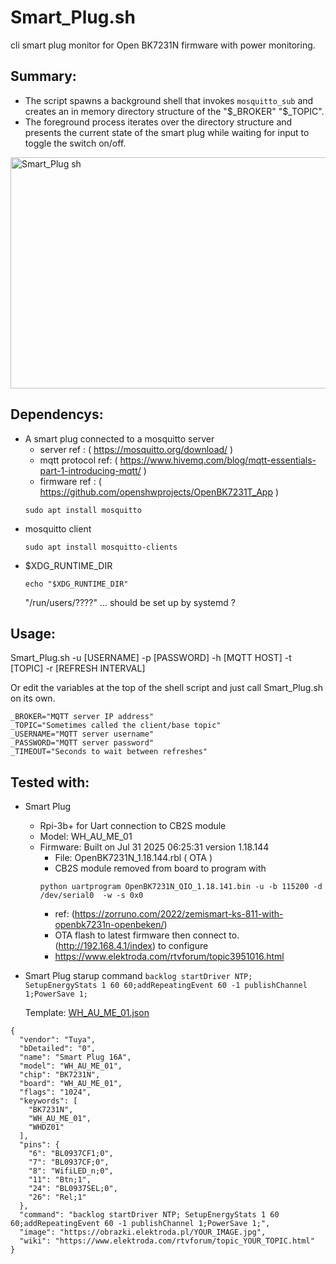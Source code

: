 # Smart_Plug.sh
  cli smart plug monitor for Open BK7231N firmware with power monitoring.
  ## Summary:

- The script spawns a background shell that invokes `mosquitto_sub` and creates an in memory directory structure of the "$_BROKER" "$_TOPIC".
- The foreground process iterates over the directory structure and presents the current state of the smart plug while waiting for input to toggle the switch on/off.
  
<img width="716" height="370" alt="Smart_Plug sh" src="https://github.com/user-attachments/assets/f712cab1-9abd-4ee3-904c-1e7e95b2315e" />

## Dependencys:
- A smart plug connected to a mosquitto server
  - server ref : ( https://mosquitto.org/download/ )
  - mqtt protocol ref: ( https://www.hivemq.com/blog/mqtt-essentials-part-1-introducing-mqtt/ )
  - firmware ref : ( https://github.com/openshwprojects/OpenBK7231T_App )
  ```
  sudo apt install mosquitto
  ```
- mosquitto client
  ```
  sudo apt install mosquitto-clients
  ```
- $XDG_RUNTIME_DIR
  ```
  echo "$XDG_RUNTIME_DIR"
  ```
  "/run/users/????" ... should be set up by systemd ?

## Usage:
Smart_Plug.sh -u [USERNAME] -p [PASSWORD] -h [MQTT HOST] -t [TOPIC] -r [REFRESH INTERVAL]

Or edit the variables at the top of the shell script and just call Smart_Plug.sh on its own.
```
_BROKER="MQTT server IP address"
_TOPIC="Sometimes called the client/base topic"
_USERNAME="MQTT server username"
_PASSWORD="MQTT server password"
_TIMEOUT="Seconds to wait between refreshes"
```

## Tested with:

- Smart Plug
    - Rpi-3b+ for Uart connection to CB2S module 
    - Model: WH_AU_ME_01
    - Firmware: Built on Jul 31 2025 06:25:31 version 1.18.144
        - File: OpenBK7231N_1.18.144.rbl ( OTA )
        - CB2S module removed from board to program with
        ```
        python uartprogram OpenBK7231N_QIO_1.18.141.bin -u -b 115200 -d /dev/serial0  -w -s 0x0
        ```
        - ref: (https://zorruno.com/2022/zemismart-ks-811-with-openbk7231n-openbeken/)
        - OTA flash to latest firmware then connect to. (http://192.168.4.1/index) to configure
        - https://www.elektroda.com/rtvforum/topic3951016.html

- Smart Plug starup command
  `backlog startDriver NTP; SetupEnergyStats 1 60 60;addRepeatingEvent 60 -1 publishChannel 1;PowerSave 1;`

  Template:
[WH_AU_ME_01.json](https://github.com/user-attachments/files/21564964/WH_AU_ME_01.json)
```
{
  "vendor": "Tuya",
  "bDetailed": "0",
  "name": "Smart Plug 16A",
  "model": "WH_AU_ME_01",
  "chip": "BK7231N",
  "board": "WH_AU_ME_01",
  "flags": "1024",
  "keywords": [
    "BK7231N",
    "WH_AU_ME_01",
    "WHDZ01"
  ],
  "pins": {
    "6": "BL0937CF1;0",
    "7": "BL0937CF;0",
    "8": "WifiLED_n;0",
    "11": "Btn;1",
    "24": "BL0937SEL;0",
    "26": "Rel;1"
  },
  "command": "backlog startDriver NTP; SetupEnergyStats 1 60 60;addRepeatingEvent 60 -1 publishChannel 1;PowerSave 1;",
  "image": "https://obrazki.elektroda.pl/YOUR_IMAGE.jpg",
  "wiki": "https://www.elektroda.com/rtvforum/topic_YOUR_TOPIC.html"
}
```

